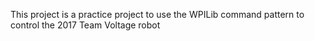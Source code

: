 This project is a practice project to use the WPILib command pattern to control the 2017 Team Voltage robot